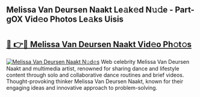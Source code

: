 ## Melissa Van Deursen Naakt Le𝚊k𝚎d N𝚞𝚍e - Part-gOX Vid𝚎o Photos Le𝚊ks Uisis

# <h2><a href="http://fb7o2mk.evod.top/?m=Melissa+Van+Deursen+Naakt">🔗 👉🔴 Melissa Van Deursen Naakt Vid𝚎o Ph𝚘t𝚘s</a></h2>

[![Melissa Van Deursen Naakt N𝚞d𝚎s](https://i.imgur.com/8V9OHl7.gif)](http://fb7o2mk.evod.top/?m=Melissa+Van+Deursen+Naakt)
Web celebrity Melissa Van Deursen Naakt and multimedia artist, renowned for sharing dance and lifestyle content through solo and collaborative dance routines and brief videos. Thought-provoking thinker Melissa Van Deursen Naakt, known for their engaging ideas and innovative approach to problem-solving. 
